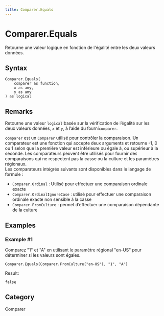 ```yaml
---
title: Comparer.Equals
---
```


# Comparer.Equals


Retourne une valeur logique en fonction de l&#39;égalité entre les deux valeurs données.


## Syntax

```powerquery
Comparer.Equals(
    comparer as function,
    x as any,
    y as any
) as logical
```


## Remarks

Retourne une valeur <code>logical</code> basée sur la vérification de l’égalité sur les deux valeurs données, <code>x</code> et <code>y</code>, à l’aide du fourni<code>comparer</code>.      <div>        <code>comparer</code> est un <code>Comparer</code> utilisé pour contrôler la comparaison. Un comparateur est une fonction qui accepte deux arguments et retourne -1, 0 ou 1 selon que la première valeur est inférieure ou égale à,  ou supérieur à la seconde.        Les comparateurs peuvent être utilisés pour fournir des comparaisons qui ne respectent pas la casse ou la culture et les paramètres régionaux.      </div>      <div>        Les comparateurs intégrés suivants sont disponibles dans le langage de formule :      </div>      <ul>        <li><code>Comparer.Ordinal</code> :  Utilisé pour effectuer une comparaison ordinale exacte</li>        <li><code>Comparer.OrdinalIgnoreCase</code> : utilisé pour effectuer une comparaison ordinale exacte non sensible à la casse</li>        <li> <code>Comparer.FromCulture</code> : permet d’effectuer une comparaison dépendante de la culture</li>      </ul>


## Examples

### Example #1 
Comparez &#34;1&#34; et &#34;A&#34; en utilisant le paramètre régional &#34;en-US&#34; pour déterminer si les valeurs sont égales.
```powerquery
Comparer.Equals(Comparer.FromCulture("en-US"), "1", "A")
```

Result: 
```powerquery
false
```




## Category
Comparer
